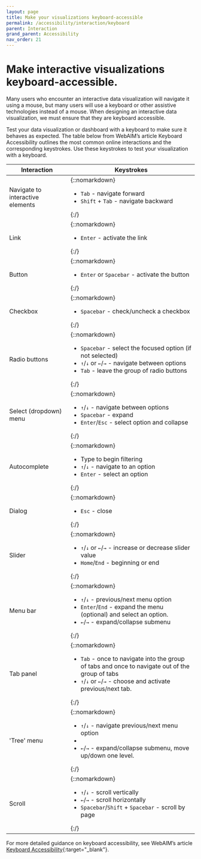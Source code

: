 ```yaml
---
layout: page
title: Make your visualizations keyboard-accessible
permalink: /accessibility/interaction/keyboard
parent: Interaction
grand_parent: Accessibility
nav_order: 21
---
```


# Make interactive visualizations keyboard-accessible.

Many users who encounter an interactive data visualization will navigate it using a mouse, but many users will use a keyboard or other assistive technologies instead of a mouse. When designing an interactive data visualization, we must ensure that they are keyboard accessible. 

Test your data visualization or dashboard with a keyboard to make sure it behaves as expected. The table below from WebAIM’s article Keyboard Accessibility outlines the most common online interactions and the corresponding keystrokes. Use these keystrokes to test your visualization with a keyboard.

| Interaction                     | Keystrokes                                                                           | 
| ------------------------------- | ------------------------------------------------------------------------------------ | 
| Navigate to interactive elements | {::nomarkdown}<ul><li><code>Tab</code> - navigate forward</li><li><code>Shift</code> + <code>Tab</code> - navigate backward</li></ul>{:/}|
| Link | {::nomarkdown}<ul><li><code>Enter</code> - activate the link</li></ul>{:/}|
| Button | {::nomarkdown}<ul><li><code>Enter</code> or <code>Spacebar</code> - activate the button</li></ul>{:/}|
| Checkbox | {::nomarkdown}<ul><li><code>Spacebar</code> - check/uncheck a checkbox</li></ul>{:/}|
| Radio buttons | {::nomarkdown}<ul><li><code>Spacebar</code> - select the focused option (if not selected)</li><li><code>↑</code>/<code>↓</code> or <code>←</code>/<code>→</code> - navigate between options</li><li><code>Tab</code> - leave the group of radio buttons</li></ul>{:/}|
| Select (dropdown) menu | {::nomarkdown}<ul><li><code>↑</code>/<code>↓</code> - navigate between options</li><li><code>Spacebar</code> - expand</li><li><code>Enter</code>/<code>Esc</code> - select option and collapse</li></ul>{:/}|
| Autocomplete | {::nomarkdown}<ul><li>Type to begin filtering</li><li><code>↑</code>/<code>↓</code> - navigate to an option</li><li><code>Enter</code> - select an option</li></ul>{:/}|
| Dialog | {::nomarkdown}<ul><li><code>Esc</code> - close</li></ul>{:/}|
| Slider | {::nomarkdown}<ul><li><code>↑</code>/<code>↓</code> or <code>←</code>/<code>→</code> - increase or decrease slider value</li><li><code>Home</code>/<code>End</code>  - beginning or end</li></ul>{:/}|
| Menu bar | {::nomarkdown}<ul><li><code>↑</code>/<code>↓</code> - previous/next menu option</li><li><code>Enter</code>/<code>End</code>  - expand the menu (optional) and select an option.</li><li><code>←</code>/<code>→</code> - expand/collapse submenu</li></ul>{:/}|
| Tab panel | {::nomarkdown}<ul><li><code>Tab</code> - once to navigate into the group of tabs and once to navigate out of the group of tabs</li><li><code>↑</code>/<code>↓</code> or <code>←</code>/<code>→</code> - choose and activate previous/next tab.</li></ul>{:/}|
| 'Tree' menu | {::nomarkdown}<ul><li><code>↑</code>/<code>↓</code> - navigate previous/next menu option</li><li><li><code>←</code>/<code>→</code> - expand/collapse submenu, move up/down one level.</li></ul>{:/}|
| Scroll | {::nomarkdown}<ul><li><code>↑</code>/<code>↓</code> - scroll vertically</li><li><code>←</code>/<code>→</code> - scroll horizontally</li><li><code>Spacebar</code>/<code>Shift</code> + <code>Spacebar</code> - scroll by page</li></ul>{:/}|

For more detailed guidance on keyboard accessibility, see WebAIM’s article [Keyboard Accessibility](https://webaim.org/techniques/keyboard/){:target="_blank"}.